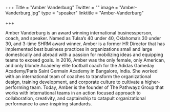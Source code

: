 ﻿+++
Title = "Amber Vanderburg"
Twitter = ""
image = "Amber-Vanderburg.jpg"
type = "speaker"
linktitle = "Amber-Vanderburg"

+++

Amber Vanderburg is an award winning international businessperson, coach, and speaker. Named as Tulsa’s 40 under 40, Oklahoma’s 30 under 30, and 3-time SHRM award winner, Amber is a former HR Director that has implemented best business practices in organizations small and large domestically and abroad with a passion for mobilizing ideas and equipping teams to exceed goals. In 2016, Amber was the only female, only American, and only blonde Academy elite football coach for the Adidas Gameday Academy/Paris Saint Germain Academy in Bangalore, India. She worked with an international team of coaches to transform the organizational design, training development, and corporate culture to cultivate a higher-performing team. Today, Amber is the founder of The Pathwayz Group that works with international teams in an action focused approach to collaboration, creativity, and captainship to catapult organizational performance to awe-inspiring standards.
